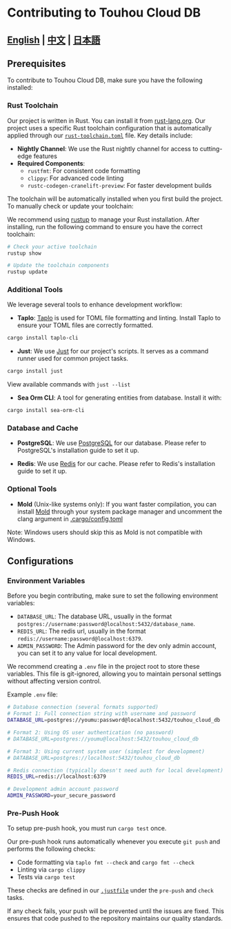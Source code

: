 # Contributing to Touhou Cloud DB

<h2 style="text-align: left;">
    <a href="../en_US/CONTRIBUTING.md">English</a> |
    <a href="../zh_CN/CONTRIBUTING.md">中文</a> |
    <a href="../ja/CONTRIBUTING.md">日本語</a>
</h2>

## Prerequisites

To contribute to Touhou Cloud DB, make sure you have the following installed:

### Rust Toolchain

Our project is written in Rust. You can install it from [rust-lang.org](https://www.rust-lang.org/). Our project uses a specific Rust toolchain configuration that is automatically applied through our [`rust-toolchain.toml`](../../rust-toolchain.toml) file. Key details include:

- **Nightly Channel**: We use the Rust nightly channel for access to cutting-edge features
- **Required Components**:
  - `rustfmt`: For consistent code formatting
  - `clippy`: For advanced code linting
  - `rustc-codegen-cranelift-preview`: For faster development builds

The toolchain will be automatically installed when you first build the project. To manually check or update your toolchain:

We recommend using [rustup](https://rustup.rs/) to manage your Rust installation. After installing, run the following command to ensure you have the correct toolchain:

```bash
# Check your active toolchain
rustup show

# Update the toolchain components
rustup update
```

### Additional Tools

We leverage several tools to enhance development workflow:

- **Taplo**: [Taplo](https://taplo.tamasfe.dev/) is used for TOML file formatting and linting. Install Taplo to ensure your TOML files are correctly formatted.

```bash
cargo install taplo-cli
```

- **Just**: We use [Just](https://github.com/casey/just) for our project's scripts. It serves as a command runner used for common project tasks.

```bash
cargo install just
```

View available commands with `just --list`

- **Sea Orm CLI**: A tool for generating entities from database. Install it with:

```bash
cargo install sea-orm-cli
```

### Database and Cache

- **PostgreSQL**: We use [PostgreSQL](https://www.postgresql.org/) for our database. Please refer to PostgreSQL's installation guide to set it up.

- **Redis**: We use [Redis](https://redis.io/) for our cache. Please refer to Redis's installation guide to set it up.

### Optional Tools

- **Mold** (Unix-like systems only): If you want faster compilation, you can install [Mold](https://github.com/rui314/mold) through your system package manager and uncomment the clang argument in [.cargo/config.toml](../../.cargo/config.toml)

Note: Windows users should skip this as Mold is not compatible with Windows.

## Configurations

### Environment Variables

Before you begin contributing, make sure to set the following environment variables:

- `DATABASE_URL`: The database URL, usually in the format `postgres://username:password@localhost:5432/database_name`.
- `REDIS_URL`: The redis url, usually in the format `redis://username:password@localhost:6379`.
- `ADMIN_PASSWORD`: The Admin password for the dev only admin account, you can set it to any value for local development.

We recommend creating a `.env` file in the project root to store these variables. This file is git-ignored, allowing you to maintain personal settings without affecting version control.

Example `.env` file:

```bash
# Database connection (several formats supported)
# Format 1: Full connection string with username and password
DATABASE_URL=postgres://youmu:password@localhost:5432/touhou_cloud_db

# Format 2: Using OS user authentication (no password)
# DATABASE_URL=postgres://youmu@localhost:5432/touhou_cloud_db

# Format 3: Using current system user (simplest for development)
# DATABASE_URL=postgres://localhost:5432/touhou_cloud_db

# Redis connection (typically doesn't need auth for local development)
REDIS_URL=redis://localhost:6379

# Development admin account password
ADMIN_PASSWORD=your_secure_password
```

### Pre-Push Hook

To setup pre-push hook, you must run `cargo test` once.

Our pre-push hook runs automatically whenever you execute `git push` and performs the following checks:

- Code formatting via `taplo fmt --check` and `cargo fmt --check`
- Linting via `cargo clippy`
- Tests via `cargo test`

These checks are defined in our [`.justfile`](../../.justfile) under the `pre-push` and `check` tasks.

If any check fails, your push will be prevented until the issues are fixed. This ensures that code pushed to the repository maintains our quality standards.
